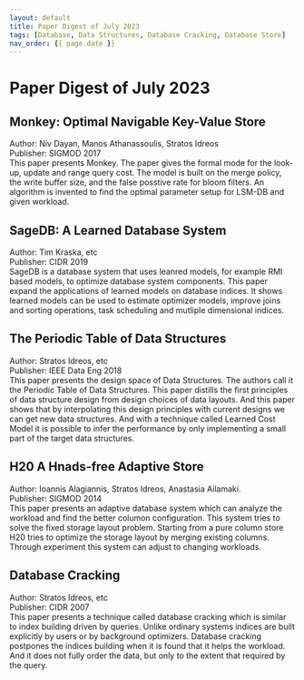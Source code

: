 ```yaml
---
layout: default
title: Paper Digest of July 2023
tags: [Database, Data Structures, Database Cracking, Database Store]
nav_order: {{ page.date }}
---
```



# Paper Digest of July 2023


## Monkey: Optimal Navigable Key-Value Store

Author: Niv Dayan, Manos Athanassoulis, Stratos Idreos  
Publisher: SIGMOD 2017  
This paper presents Monkey. The paper gives the formal mode for the look-up, update and range query cost. The model is built on the merge policy, the write buffer size, and the false posstive rate for bloom filters. An algorithm is invented to find the optimal parameter setup for LSM-DB and given workload.


## SageDB: A Learned Database System

Author: Tim Kraska, etc  
Publisher: CIDR 2019  
SageDB is a database system that uses leanred models, for example RMI based models, to optimize database system components. This paper expand the applications of learned models on database indices. It shows learned models can be used to estimate optimizer models, improve joins and sorting operations, task scheduling and mutliple dimensional indices.


## The Periodic Table of Data Structures

Author: Stratos Idreos, etc  
Publisher: IEEE Data Eng 2018  
This paper presents the design space of Data Structures. The authors call it the Periodic Table of Data Structures. This paper distills the first principles of data structure design from design choices of data layouts. And this paper shows that by interpolating this design principles with current designs we can get new data structures. And with a technique called Learned Cost Model it is possible to infer the performance by only implementing a small part of the target data structures.


## H20 A Hnads-free Adaptive Store

Author: Ioannis Alagiannis, Stratos Idreos, Anastasia Ailamaki.  
Publisher: SIGMOD 2014  
This paper presents an adaptive database system which can analyze the workload and find the better columon configuration. This system tries to solve the fixed storage layout problem. Starting from a pure column store H20 tries to optimize the storage layout by merging existing columns. Through experiment this system can adjust to changing workloads.


## Database Cracking

Author: Stratos Idreos, etc  
Publisher: CIDR 2007  
This paper presents a technique called database cracking which is similar to index building driven by queries. Unlike ordinary systems indices are built explicitly by users or by background optimizers. Database cracking postpones the indices building when it is found that it helps the workload. And it does not fully order the data, but only to the extent that required by the query.


